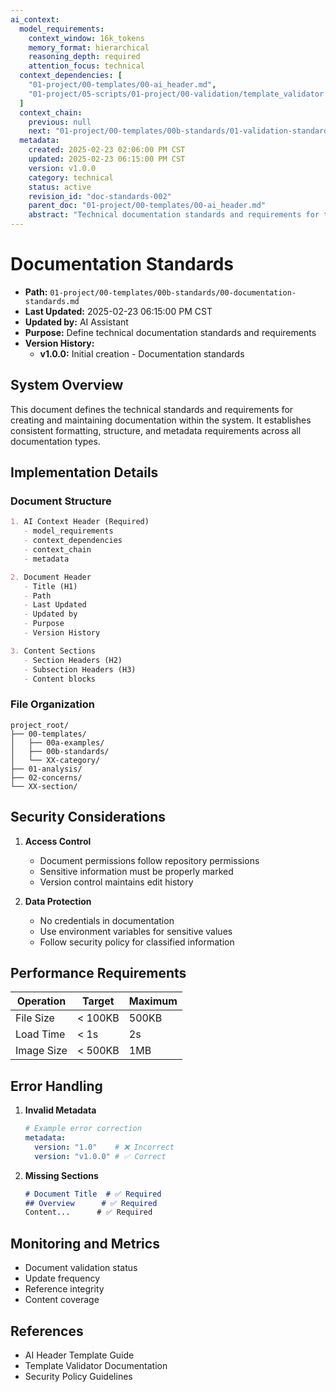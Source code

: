 ```yaml
---
ai_context:
  model_requirements:
    context_window: 16k_tokens
    memory_format: hierarchical
    reasoning_depth: required
    attention_focus: technical
  context_dependencies: [
    "01-project/00-templates/00-ai_header.md",
    "01-project/05-scripts/01-project/00-validation/template_validator.py"
  ]
  context_chain:
    previous: null
    next: "01-project/00-templates/00b-standards/01-validation-standards.md"
  metadata:
    created: 2025-02-23 02:06:00 PM CST
    updated: 2025-02-23 06:15:00 PM CST
    version: v1.0.0
    category: technical
    status: active
    revision_id: "doc-standards-002"
    parent_doc: "01-project/00-templates/00-ai_header.md"
    abstract: "Technical documentation standards and requirements for the documentation system"
---
```


# Documentation Standards

- **Path:** `01-project/00-templates/00b-standards/00-documentation-standards.md`
- **Last Updated:** 2025-02-23 06:15:00 PM CST
- **Updated by:** AI Assistant
- **Purpose:** Define technical documentation standards and requirements
- **Version History:**
  - **v1.0.0:** Initial creation - Documentation standards

## System Overview
This document defines the technical standards and requirements for creating and maintaining documentation within the system. It establishes consistent formatting, structure, and metadata requirements across all documentation types.

## Implementation Details

### Document Structure
```markdown
1. AI Context Header (Required)
   - model_requirements
   - context_dependencies
   - context_chain
   - metadata

2. Document Header
   - Title (H1)
   - Path
   - Last Updated
   - Updated by
   - Purpose
   - Version History

3. Content Sections
   - Section Headers (H2)
   - Subsection Headers (H3)
   - Content blocks
```

### File Organization
```plaintext
project_root/
├── 00-templates/
│   ├── 00a-examples/
│   ├── 00b-standards/
│   └── XX-category/
├── 01-analysis/
├── 02-concerns/
└── XX-section/
```

## Security Considerations
1. **Access Control**
   - Document permissions follow repository permissions
   - Sensitive information must be properly marked
   - Version control maintains edit history

2. **Data Protection**
   - No credentials in documentation
   - Use environment variables for sensitive values
   - Follow security policy for classified information

## Performance Requirements
| Operation | Target | Maximum |
|-----------|--------|---------|
| File Size | < 100KB | 500KB |
| Load Time | < 1s | 2s |
| Image Size | < 500KB | 1MB |

## Error Handling
1. **Invalid Metadata**
   ```yaml
   # Example error correction
   metadata:
     version: "1.0"    # ❌ Incorrect
     version: "v1.0.0" # ✅ Correct
   ```

2. **Missing Sections**
   ```markdown
   # Document Title  # ✅ Required
   ## Overview      # ✅ Required
   Content...      # ✅ Required
   ```

## Monitoring and Metrics
- Document validation status
- Update frequency
- Reference integrity
- Content coverage

## References
- AI Header Template Guide
- Template Validator Documentation
- Security Policy Guidelines 